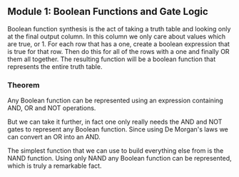 ## Module 1: Boolean Functions and Gate Logic

Boolean function synthesis is the act of taking a truth table and looking only
at the final output column. In this column we only care about values which are
true, or 1. For each row that has a one, create a boolean expression that is
true for that row. Then do this for all of the rows with a one and finally OR
them all together. The resulting function will be a boolean function that
represents the entire truth table.

### Theorem
Any Boolean function can be represented using an expression containing AND, OR
and NOT operations.

But we can take it further, in fact one only really needs the AND and NOT gates
to represent any Boolean function. Since using De Morgan's laws we can convert
an OR into an AND.

The simplest function that we can use to build everything else from is the NAND
function. Using only NAND any Boolean function can be represented, which is
truly a remarkable fact.
